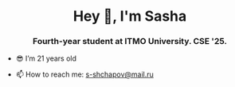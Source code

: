 <h1 align="center">Hey 👋, I'm Sasha</h1>
<h3 align="center">Fourth-year student at ITMO University. CSE '25.</h3>

- 😎 I’m 21 years old

- 📫 How to reach me: s-shchapov@mail.ru

<!--
**NXT26/NXT26** is a ✨ _special_ ✨ repository because its `README.md` (this file) appears on your GitHub profile.

Here are some ideas to get you started:

- 🔭 I’m currently working on ...
- 🌱 I’m currently learning ...
- 👯 I’m looking to collaborate on ...
- 🤔 I’m looking for help with ...
- 💬 Ask me about ...
- 📫 How to reach me: ...
- 😄 Pronouns: ...
- ⚡ Fun fact: ...
-->
